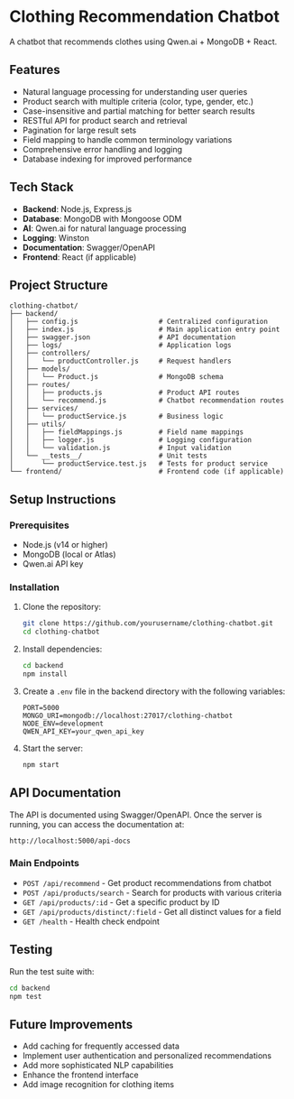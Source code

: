 # Clothing Recommendation Chatbot

A chatbot that recommends clothes using Qwen.ai + MongoDB + React.

## Features

- Natural language processing for understanding user queries
- Product search with multiple criteria (color, type, gender, etc.)
- Case-insensitive and partial matching for better search results
- RESTful API for product search and retrieval
- Pagination for large result sets
- Field mapping to handle common terminology variations
- Comprehensive error handling and logging
- Database indexing for improved performance

## Tech Stack

- **Backend**: Node.js, Express.js
- **Database**: MongoDB with Mongoose ODM
- **AI**: Qwen.ai for natural language processing
- **Logging**: Winston
- **Documentation**: Swagger/OpenAPI
- **Frontend**: React (if applicable)

## Project Structure

```
clothing-chatbot/
├── backend/
│   ├── config.js                    # Centralized configuration
│   ├── index.js                     # Main application entry point
│   ├── swagger.json                 # API documentation
│   ├── logs/                        # Application logs
│   ├── controllers/
│   │   └── productController.js     # Request handlers
│   ├── models/
│   │   └── Product.js               # MongoDB schema
│   ├── routes/
│   │   ├── products.js              # Product API routes
│   │   └── recommend.js             # Chatbot recommendation routes
│   ├── services/
│   │   └── productService.js        # Business logic
│   ├── utils/
│   │   ├── fieldMappings.js         # Field name mappings
│   │   ├── logger.js                # Logging configuration
│   │   └── validation.js            # Input validation
│   └── __tests__/                   # Unit tests
│       └── productService.test.js   # Tests for product service
└── frontend/                        # Frontend code (if applicable)
```

## Setup Instructions

### Prerequisites

- Node.js (v14 or higher)
- MongoDB (local or Atlas)
- Qwen.ai API key

### Installation

1. Clone the repository:
   ```bash
   git clone https://github.com/yourusername/clothing-chatbot.git
   cd clothing-chatbot
   ```

2. Install dependencies:
   ```bash
   cd backend
   npm install
   ```

3. Create a `.env` file in the backend directory with the following variables:
   ```
   PORT=5000
   MONGO_URI=mongodb://localhost:27017/clothing-chatbot
   NODE_ENV=development
   QWEN_API_KEY=your_qwen_api_key
   ```

4. Start the server:
   ```bash
   npm start
   ```

## API Documentation

The API is documented using Swagger/OpenAPI. Once the server is running, you can access the documentation at:

```
http://localhost:5000/api-docs
```

### Main Endpoints

- `POST /api/recommend` - Get product recommendations from chatbot
- `POST /api/products/search` - Search for products with various criteria
- `GET /api/products/:id` - Get a specific product by ID
- `GET /api/products/distinct/:field` - Get all distinct values for a field
- `GET /health` - Health check endpoint

## Testing

Run the test suite with:

```bash
cd backend
npm test
```

## Future Improvements

- Add caching for frequently accessed data
- Implement user authentication and personalized recommendations
- Add more sophisticated NLP capabilities
- Enhance the frontend interface
- Add image recognition for clothing items